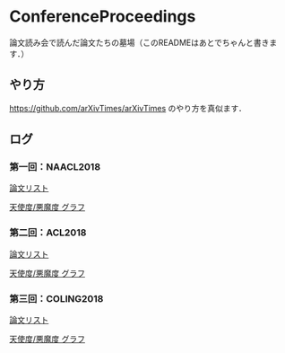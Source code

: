 # ConferenceProceedings
論文読み会で読んだ論文たちの墓場（このREADMEはあとでちゃんと書きます．）

## やり方
https://github.com/arXivTimes/arXivTimes のやり方を真似ます．

## ログ
### 第一回：NAACL2018 
 [論文リスト](https://github.com/OnizukaLab/ConferenceProceedings/blob/master/NAACL2018log.md)

[天使度/悪魔度 グラフ](http://linoit.com/users/nomoto_eriko/canvases/NAACL2018)

### 第二回：ACL2018 
 [論文リスト](https://github.com/OnizukaLab/ConferenceProceedings/blob/master/ACL2018log.md)

[天使度/悪魔度 グラフ](http://linoit.com/users/nomoto_eriko/canvases/ACL_2018)

### 第三回：COLING2018 
 [論文リスト](https://github.com/OnizukaLab/ConferenceProceedings/blob/master/COLING2018log.md)

[天使度/悪魔度 グラフ](http://linoit.com/users/tkym1220/canvases/COLING2018)
